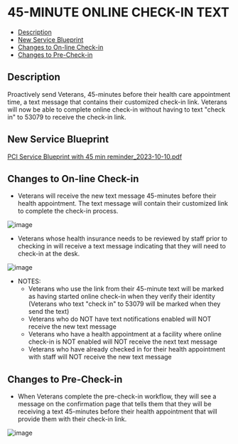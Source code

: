 # 45-MINUTE ONLINE CHECK-IN TEXT 

- [Description](#description)
- [New Service Blueprint](#new-service-blueprint)
- [Changes to On-line Check-in](#changes-to-on-line-check-in)
- [Changes to Pre-Check-in](#changes-to-pre-check-in)

## Description

Proactively send Veterans, 45-minutes before their health care appointment time, a text message that contains their customized check-in link. Veterans will now be able to complete online check-in without having to text "check in" to 53079 to receive the check-in link.

## New Service Blueprint

[PCI Service Blueprint with 45 min reminder_2023-10-10.pdf](https://github.com/department-of-veterans-affairs/va.gov-team/files/12886027/PCI.Service.Blueprint.with.45.min.reminder_2023-10-10.pdf)

## Changes to On-line Check-in

- Veterans will receive the new text message 45-minutes before their health appointment. The text message will contain their customized link to complete the check-in process.

![image](https://github.com/department-of-veterans-affairs/va.gov-team/assets/86678742/151c84d7-6845-4e0c-ac3a-f16024024d11)

- Veterans whose health insurance needs to be reviewed by staff prior to checking in will receive a text message indicating that they will need to check-in at the desk.

![image](https://github.com/department-of-veterans-affairs/va.gov-team/assets/86678742/25f99f90-40c4-436a-a789-1c9466d2cad2)

- NOTES:
    - Veterans who use the link from their 45-minute text will be marked as having started online check-in when they verify their identity (Veterans who text "check in" to 53079 will be marked when they send the text)
    - Veterans who do NOT have text notifications enabled will NOT receive the new text message
    - Veterans who have a health appointment at a facility where online check-in is NOT enabled will NOT receive the next text message
    - Veterans who have already checked in for their health appointment with staff will NOT receive the new text message 

## Changes to Pre-Check-in

- When Veterans complete the pre-check-in workflow, they will see a message on the confirmation page that tells them that they will be receiving a text 45-minutes before their health appointment that will provide them with their check-in link.

![image](https://github.com/department-of-veterans-affairs/va.gov-team/assets/86678742/c0a97e7e-18af-48b3-9519-938ce321a8ae)
